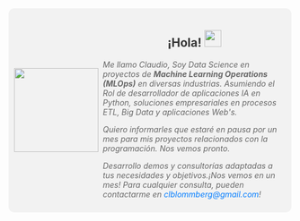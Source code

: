 <div style="display: flex; align-items: center; background-color: #f2f2f2; padding: 10px; border-radius: 10px;">
    <div style="margin-right: 5px;">
        <img align="left" src="https://orhun.dev/img/crow.png" style="width: 150px; height: auto;">
    </div>
<div style="text-align: center; max-width: 600px; margin: 0 auto;">
  <h2 style="color: #333;">¡Hola! <img src="https://media.giphy.com/media/hvRJCLFzcasrR4ia7z/giphy.gif" width="30px"></h2>
  <p style="font-style: italic; color: #666; text-align: left;">Me llamo Claudio, Soy Data Science en proyectos de <strong>Machine Learning Operations (MLOps)</strong> en diversas industrias. Asumiendo el Rol de desarrollador de aplicaciones IA en Python, soluciones empresariales en procesos ETL, Big Data y aplicaciones Web's.</p>
  <p style="font-style: italic; color: #666; text-align: left;">Quiero informarles que estaré en pausa por un mes para mis proyectos relacionados con la programación. Nos vemos pronto.</p>

  <p style="font-style: italic; color: #666; text-align: left;">Desarrollo demos y consultorías adaptadas a tus necesidades y objetivos.¡Nos vemos en un mes! Para cualquier consulta, pueden contactarme en <a href="mailto:clblommberg@gmail.com" style="color: #007bff; text-decoration: none;">clblommberg@gmail.com</a>!</p>
</div>
